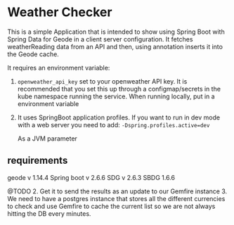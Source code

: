 # Weather Checker
This is a simple Application that is intended to show using Spring Boot with Spring Data for Geode in a client server configuration. It fetches weatherReading data from an API and then, using annotation inserts it into the Geode cache. 


It requires an environment variable:
1. `openweather_api_key` set to your openweather API key. It is recommended that you set this up through a configmap/secrets in the kube namespace running the service. When running locally, put in a environment variable
2. It uses SpringBoot application profiles. If you want to run in dev mode with a web server you need to add:
    `-Dspring.profiles.active=dev`

    As a JVM parameter

## requirements
geode v 1.14.4
Spring boot v 2.6.6
SDG v 2.6.3
SBDG 1.6.6

@TODO 
2. Get it to send the results as an update to our Gemfire instance
3. We need to have a postgres instance that stores all the different currencies to check and use Gemfire to cache the current list so we are not always hitting the DB every minutes.
   